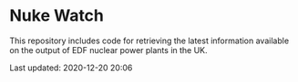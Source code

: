 # Nuke Watch

This repository includes code for retrieving the latest information available on the output of EDF nuclear power plants in the UK.

Last updated: 2020-12-20 20:06